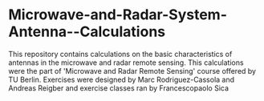 # Microwave-and-Radar-System-Antenna--Calculations

This repository contains calculations on the basic characteristics of antennas in the microwave and radar remote sensing. This calculations were the part of 'Microwave and Radar Remote Sensing' course offered by TU Berlin. Exercises were designed by Marc Rodriguez-Cassola and Andreas Reigber and exercise classes ran by Francescopaolo Sica
